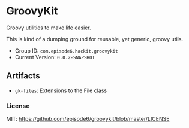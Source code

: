 GroovyKit
=========
Groovy utilities to make life easier.

This is kind of a dumping ground for reusable, yet generic, groovy utils.

- Group ID: `com.episode6.hackit.groovykit`
- Current Version: `0.0.2-SNAPSHOT`

## Artifacts
- `gk-files`: Extensions to the File class

### License
MIT: https://github.com/episode6/groovykit/blob/master/LICENSE
